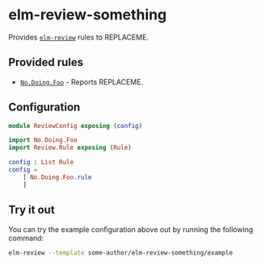 # elm-review-something

Provides [`elm-review`](https://package.elm-lang.org/packages/jfmengels/elm-review/latest/) rules to REPLACEME.

## Provided rules

- [`No.Doing.Foo`](https://package.elm-lang.org/packages/some-author/elm-review-something/1.0.0/No-Doing-Foo) - Reports REPLACEME.

## Configuration

```elm
module ReviewConfig exposing (config)

import No.Doing.Foo
import Review.Rule exposing (Rule)

config : List Rule
config =
    [ No.Doing.Foo.rule
    ]
```

## Try it out

You can try the example configuration above out by running the following command:

```bash
elm-review --template some-author/elm-review-something/example
```

